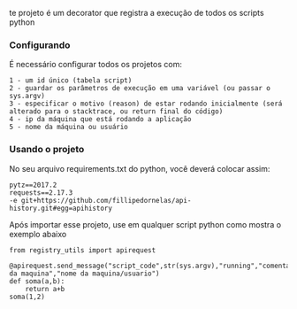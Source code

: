 te projeto é um decorator que registra a execução de todos os scripts python


### Configurando
É necessário configurar todos os projetos com:
```
1 - um id único (tabela script)
2 - guardar os parâmetros de execução em uma variável (ou passar o sys.argv)
3 - especificar o motivo (reason) de estar rodando inicialmente (será alterado para o stacktrace, ou return final do código)
4 - ip da máquina que está rodando a aplicação
5 - nome da máquina ou usuário
```
### Usando o projeto

No seu arquivo requirements.txt do python, você deverá colocar assim:

```
pytz==2017.2
requests==2.17.3
-e git+https://github.com/fillipedornelas/api-history.git#egg=apihistory
```

Após importar esse projeto, use em qualquer script python como mostra o exemplo abaixo

```
from registry_utils import apirequest

@apirequest.send_message("script_code",str(sys.argv),"running","comentarios","ip da maquina","nome da maquina/usuario")
def soma(a,b):
    return a+b
soma(1,2)
```
